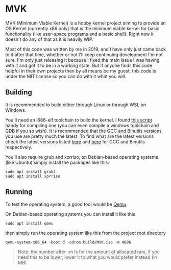 # MVK
MVK (Minimum Viable Kernel) is a hobby kernel project aiming to provide an OS Kernel (currently x86 only) that is the minimum viable kernel for basic functionality (like user-space programs and a basic shell). Right now it doesn't do any of that as it is heavily WIP.

Most of this code was written by me in 2019, and I have only just came back to it after that time, whether or not I'll keep continuing development I'm not sure, I'm only just releasing it because I fixed the main issue I was having with it and got it to be in a working state. But if anyone finds this code helpful in their own projects then by all means be my guest, this code is under the MIT license so you can do with it what you will.

## Building
It is recommended to build either through Linux or through WSL on Windows.

You'll need an i686-elf toolchain to build the kernel. I found [this script](https://github.com/lordmilko/i686-elf-tools) handy for compiling one (you can even compile a windows toolchain and GDB if you so wish). It is recommended that the GCC and Binutils versions you use are pretty much the latest. To find what are the latest versions check the latest versions listed [here](https://ftp.gnu.org/gnu/gcc/) and [here](https://ftp.gnu.org/gnu/binutils/) for GCC and Binutils respectively.

You'll also require grub and xorriso, on Debian-based operating systems (like Ubuntu) simply install the packages like this:
```
sudo apt install grub2
sudo apt install xorriso
```

## Running
To test the operating system, a good tool would be [Qemu](https://www.qemu.org/).

On Debian-based operating systems you can install it like this
```
sudo apt install qemu
```
then simply run the operating system like this from the project root directory
```
qemu-system-x86_64 -boot d -cdrom build/MVK.iso -m 4096
```
> Note: the number after -m is for the amount of allocated ram, if you need this to be lower, lower it to what you would prefer instead (in MB)
